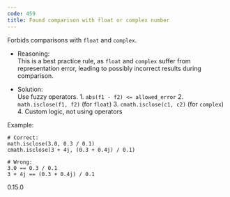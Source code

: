 ```yaml
---
code: 459
title: Found comparison with float or complex number
---
```


Forbids comparisons with `float` and `complex`.

  - Reasoning:  
    This is a best practice rule, as `float` and `complex` suffer from
    representation error, leading to possibly incorrect results during
    comparison.

  - Solution:  
    Use fuzzy operators. 1. `abs(f1 - f2) <= allowed_error` 2.
    `math.isclose(f1, f2)` (for `float`) 3. `cmath.isclose(c1, c2)` (for
    `complex`) 4. Custom logic, not using operators

Example:

    # Correct:
    math.isclose(3.0, 0.3 / 0.1)
    cmath.isclose(3 + 4j, (0.3 + 0.4j) / 0.1)
    
    # Wrong:
    3.0 == 0.3 / 0.1
    3 + 4j == (0.3 + 0.4j) / 0.1

<div class="versionadded">

0.15.0

</div>